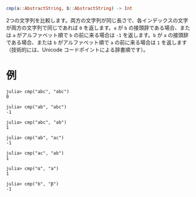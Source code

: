 ```julia
cmp(a::AbstractString, b::AbstractString) -> Int
```

2つの文字列を比較します。両方の文字列が同じ長さで、各インデックスの文字が両方の文字列で同じであれば `0` を返します。`a` が `b` の接頭辞である場合、または `a` がアルファベット順で `b` の前に来る場合は `-1` を返します。`b` が `a` の接頭辞である場合、または `b` がアルファベット順で `a` の前に来る場合は `1` を返します（技術的には、Unicode コードポイントによる辞書順です）。

# 例

```jldoctest
julia> cmp("abc", "abc")
0

julia> cmp("ab", "abc")
-1

julia> cmp("abc", "ab")
1

julia> cmp("ab", "ac")
-1

julia> cmp("ac", "ab")
1

julia> cmp("α", "a")
1

julia> cmp("b", "β")
-1
```
